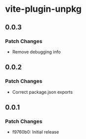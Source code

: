 # vite-plugin-unpkg

## 0.0.3

### Patch Changes

- Remove debugging info

## 0.0.2

### Patch Changes

- Correct package.json exports

## 0.0.1

### Patch Changes

- f9760b0: Initial release
